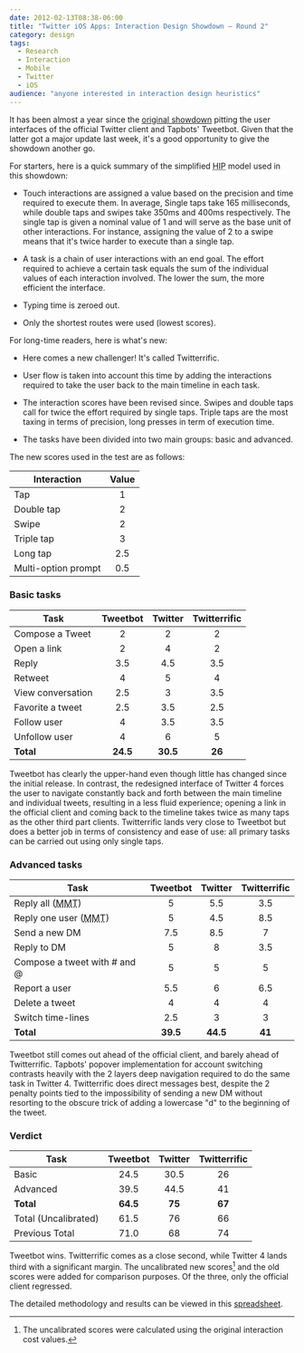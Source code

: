 ```yaml
---
date: 2012-02-13T08:38-06:00
title: "Twitter iOS Apps: Interaction Design Showdown – Round 2"
category: design
tags:
  - Research
  - Interaction
  - Mobile
  - Twitter
  - iOS
audience: "anyone interested in interaction design heuristics"
---
```


It has been almost a year since the [original showdown] pitting the user interfaces of the official Twitter client and Tapbots' Tweetbot. Given that the latter got a major update last week, it's a good opportunity to give the showdown another go.

For starters, here is a quick summary of the simplified <abbr title="Human Information Processin">HIP</abbr> model used in this showdown:

* Touch interactions are assigned a value based on the precision and time required to execute them. In average, Single taps take 165 milliseconds, while double taps and swipes take 350ms and 400ms respectively. The single tap is given a nominal value of 1 and will serve as the base unit of other interactions. For instance, assigning the value of 2 to a swipe means that it's twice harder to execute than a single tap.

* A task is a chain of user interactions with an end goal. The effort required to achieve a certain task equals the sum of the individual values of each interaction involved. The lower the sum, the more efficient the interface.

* Typing time is zeroed out.

* Only the shortest routes were used (lowest scores).

For long-time readers, here is what's new:

* Here comes a new challenger! It's called Twitterrific.

* User flow is taken into account this time by adding the interactions required to take the user back to the main timeline in each task.

* The interaction scores have been revised since. Swipes and double taps call for twice the effort required by single taps. Triple taps are the most taxing in terms of precision, long presses in term of execution time.

* The tasks have been divided into two main groups: basic and advanced.

The new scores used in the test are as follows:

| Interaction | Value
|-|:-:|
| Tap | 1
| Double tap | 2 |
| Swipe | 2 |
| Triple tap | 3 |
| Long tap | 2.5 |
| Multi-option prompt | 0.5 |

### Basic tasks

| Task | Tweetbot | Twitter | Twitterrific
|-|:-:|:-:|:-:|
| Compose a Tweet | 2 | 2 | 2 |
| Open a link | 2 | 4 | 2 |
| Reply | 3.5 | 4.5 | 3.5 |
| Retweet | 4 | 5 | 4 |
| View conversation | 2.5 | 3 | 3.5 |
| Favorite a tweet | 2.5 | 3.5 | 2.5 |
| Follow user | 4 | 3.5 | 3.5 |
| Unfollow user | 4 | 6 | 5 |
| **Total** | **24.5** | **30.5** | **26** |

Tweetbot has clearly the upper-hand even though little has changed since the initial release. In contrast, the redesigned interface of Twitter 4 forces the user to navigate constantly back and forth between the main timeline and individual tweets, resulting in a less fluid experience; opening a link in the official client and coming back to the timeline takes twice as many taps as the other third part clients. Twitterrific lands very close to Tweetbot but does a better job in terms of consistency and ease of use: all primary tasks can be carried out using only single taps.

### Advanced tasks

| Task | Tweetbot | Twitter | Twitterrific
|-|:-:|:-:|:-:|
| Reply all (<abbr title="Multi-Mention Tweet">MMT</abbr>) | 5 | 5.5 | 3.5 |
| Reply one user (<abbr title="Multi-Mention Tweet">MMT</abbr>) | 5 | 4.5 | 8.5 |
| Send a new DM | 7.5 | 8.5 | 7 |
| Reply to DM | 5 | 8 | 3.5 |
| Compose a tweet with # and @ | 5 | 5 | 5 |
| Report a user | 5.5 | 6 | 6.5 |
| Delete a tweet | 4 | 4 | 4 |
| Switch time-lines | 2.5 | 3 | 3 |
| **Total** | **39.5** | **44.5** | **41** |

Tweetbot still comes out ahead of the official client, and barely ahead of Twitterrific. Tapbots' popover implementation for account switching contrasts heavily with the 2 layers deep navigation required to do the same task in Twitter 4. Twitterrific does direct messages best, despite the 2 penalty points tied to the impossibility of sending a new DM without resorting to the obscure trick of adding a lowercase "d" to the beginning of the tweet.

### Verdict

| Task | Tweetbot | Twitter | Twitterrific
|-|:-:|:-:|:-:|
| Basic | 24.5 | 30.5 | 26 |
| Advanced | 39.5 | 44.5 | 41 |
| **Total** | **64.5** | **75** | **67** |
| Total (Uncalibrated) | 61.5 | 76 | 66 |
| Previous Total | 71.0 | 68 | 74 |

Tweetbot wins. Twitterrific comes as a close second, while Twitter 4 lands third with a significant margin. The uncalibrated new scores[^1] and the old scores were added for comparison purposes. Of the three, only the official client regressed.

The detailed methodology and results can be viewed in this [spreadsheet].

[spreadsheet]: http://goo.gl/Ydh6vR
[original showdown]: /blog/2011/twitter-ios-showdown

[^1]: The uncalibrated scores were calculated using the original interaction cost values.
